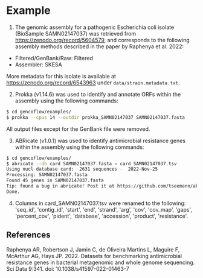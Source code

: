 # Example

1. The genomic assembly for a pathogenic Escherichia coli isolate (BioSample SAMN02147037) was retrieved from https://zenodo.org/record/5604579, and corresponds to the following assembly methods described in the paper by Raphenya et al. 2022:

- Filtered/GenBank/Raw: Filtered
- Assembler: SKESA

More metadata for this isolate is available at https://zenodo.org/record/6543963 under `data/strain.metadata.txt`. 

2. Prokka (v1.14.6) was used to identify and annotate ORFs within the assembly using the following commands:

```bash
$ cd gencoflow/examples/
$ prokka --cpus 14 --outdir prokka_SAMN02147037 SAMN02147037.fasta
```

All output files except for the GenBank file were removed.

3. ABRicate (v1.0.1) was used to identify antimicrobial resistance genes within the assembly using the following commands:

```bash
$ cd gencoflow/examples/
$ abricate --db card SAMN02147037.fasta > card_SAMN02147037.tsv
Using nucl database card:  2631 sequences -  2022-Nov-25
Processing: SAMN02147037.fasta
Found 45 genes in SAMN02147037.fasta
Tip: found a bug in abricate? Post it at https://github.com/tseemann/abricate/issues.
Done.
```

4. Columns in card_SAMN02147037.tsv were renamed to the following: 'seq_id', 'contig_id', 'start', 'end', 'strand', 'arg', 'cov', 'cov_map', 'gaps', 'percent_cov', 'pident', 'database', 'accession', 'product', 'resistance'.

## References

Raphenya AR, Robertson J, Jamin C, de Oliveira Martins L, Maguire F, McArthur AG, Hays JP. 2022. Datasets for benchmarking antimicrobial resistance genes in bacterial metagenomic and whole genome sequencing. Sci Data 9:341. doi: 10.1038/s41597-022-01463-7
